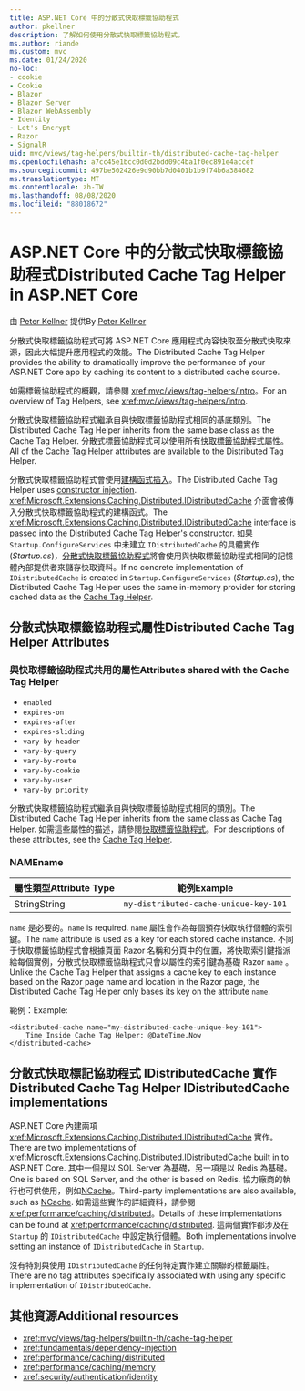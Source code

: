 ```yaml
---
title: ASP.NET Core 中的分散式快取標籤協助程式
author: pkellner
description: 了解如何使用分散式快取標籤協助程式。
ms.author: riande
ms.custom: mvc
ms.date: 01/24/2020
no-loc:
- cookie
- Cookie
- Blazor
- Blazor Server
- Blazor WebAssembly
- Identity
- Let's Encrypt
- Razor
- SignalR
uid: mvc/views/tag-helpers/builtin-th/distributed-cache-tag-helper
ms.openlocfilehash: a7cc45e1bcc0d0d2bdd09c4ba1f0ec891e4accef
ms.sourcegitcommit: 497be502426e9d90bb7d0401b1b9f74b6a384682
ms.translationtype: MT
ms.contentlocale: zh-TW
ms.lasthandoff: 08/08/2020
ms.locfileid: "88018672"
---
```

# <a name="distributed-cache-tag-helper-in-aspnet-core"></a><span data-ttu-id="5c9c1-103">ASP.NET Core 中的分散式快取標籤協助程式</span><span class="sxs-lookup"><span data-stu-id="5c9c1-103">Distributed Cache Tag Helper in ASP.NET Core</span></span>

<span data-ttu-id="5c9c1-104">由 [Peter Kellner](https://peterkellner.net) 提供</span><span class="sxs-lookup"><span data-stu-id="5c9c1-104">By [Peter Kellner](https://peterkellner.net)</span></span>

<span data-ttu-id="5c9c1-105">分散式快取標籤協助程式可將 ASP.NET Core 應用程式內容快取至分散式快取來源，因此大幅提升應用程式的效能。</span><span class="sxs-lookup"><span data-stu-id="5c9c1-105">The Distributed Cache Tag Helper provides the ability to dramatically improve the performance of your ASP.NET Core app by caching its content to a distributed cache source.</span></span>

<span data-ttu-id="5c9c1-106">如需標籤協助程式的概觀，請參閱 <xref:mvc/views/tag-helpers/intro>。</span><span class="sxs-lookup"><span data-stu-id="5c9c1-106">For an overview of Tag Helpers, see <xref:mvc/views/tag-helpers/intro>.</span></span>

<span data-ttu-id="5c9c1-107">分散式快取標籤協助程式繼承自與快取標籤協助程式相同的基底類別。</span><span class="sxs-lookup"><span data-stu-id="5c9c1-107">The Distributed Cache Tag Helper inherits from the same base class as the Cache Tag Helper.</span></span> <span data-ttu-id="5c9c1-108">分散式標籤協助程式可以使用所有[快取標籤協助程式](xref:mvc/views/tag-helpers/builtin-th/cache-tag-helper)屬性。</span><span class="sxs-lookup"><span data-stu-id="5c9c1-108">All of the [Cache Tag Helper](xref:mvc/views/tag-helpers/builtin-th/cache-tag-helper) attributes are available to the Distributed Tag Helper.</span></span>

<span data-ttu-id="5c9c1-109">分散式快取標籤協助程式會使用[建構函式插入](xref:fundamentals/dependency-injection#constructor-injection-behavior)。</span><span class="sxs-lookup"><span data-stu-id="5c9c1-109">The Distributed Cache Tag Helper uses [constructor injection](xref:fundamentals/dependency-injection#constructor-injection-behavior).</span></span> <span data-ttu-id="5c9c1-110"><xref:Microsoft.Extensions.Caching.Distributed.IDistributedCache> 介面會被傳入分散式快取標籤協助程式的建構函式。</span><span class="sxs-lookup"><span data-stu-id="5c9c1-110">The <xref:Microsoft.Extensions.Caching.Distributed.IDistributedCache> interface is passed into the Distributed Cache Tag Helper's constructor.</span></span> <span data-ttu-id="5c9c1-111">如果 `Startup.ConfigureServices` 中未建立 `IDistributedCache` 的具體實作 (*Startup.cs*)，[分散式快取標籤協助程式](xref:mvc/views/tag-helpers/builtin-th/cache-tag-helper)將會使用與快取標籤協助程式相同的記憶體內部提供者來儲存快取資料。</span><span class="sxs-lookup"><span data-stu-id="5c9c1-111">If no concrete implementation of `IDistributedCache` is created in `Startup.ConfigureServices` (*Startup.cs*), the Distributed Cache Tag Helper uses the same in-memory provider for storing cached data as the [Cache Tag Helper](xref:mvc/views/tag-helpers/builtin-th/cache-tag-helper).</span></span>

## <a name="distributed-cache-tag-helper-attributes"></a><span data-ttu-id="5c9c1-112">分散式快取標籤協助程式屬性</span><span class="sxs-lookup"><span data-stu-id="5c9c1-112">Distributed Cache Tag Helper Attributes</span></span>

### <a name="attributes-shared-with-the-cache-tag-helper"></a><span data-ttu-id="5c9c1-113">與快取標籤協助程式共用的屬性</span><span class="sxs-lookup"><span data-stu-id="5c9c1-113">Attributes shared with the Cache Tag Helper</span></span>

* `enabled`
* `expires-on`
* `expires-after`
* `expires-sliding`
* `vary-by-header`
* `vary-by-query`
* `vary-by-route`
* `vary-by-cookie`
* `vary-by-user`
* `vary-by priority`

<span data-ttu-id="5c9c1-114">分散式快取標籤協助程式繼承自與快取標籤協助程式相同的類別。</span><span class="sxs-lookup"><span data-stu-id="5c9c1-114">The Distributed Cache Tag Helper inherits from the same class as Cache Tag Helper.</span></span> <span data-ttu-id="5c9c1-115">如需這些屬性的描述，請參閱[快取標籤協助程式](xref:mvc/views/tag-helpers/builtin-th/cache-tag-helper)。</span><span class="sxs-lookup"><span data-stu-id="5c9c1-115">For descriptions of these attributes, see the [Cache Tag Helper](xref:mvc/views/tag-helpers/builtin-th/cache-tag-helper).</span></span>

### <a name="name"></a><span data-ttu-id="5c9c1-116">NAME</span><span class="sxs-lookup"><span data-stu-id="5c9c1-116">name</span></span>

| <span data-ttu-id="5c9c1-117">屬性類型</span><span class="sxs-lookup"><span data-stu-id="5c9c1-117">Attribute Type</span></span> | <span data-ttu-id="5c9c1-118">範例</span><span class="sxs-lookup"><span data-stu-id="5c9c1-118">Example</span></span>                               |
| -------------- | ------------------------------------- |
| <span data-ttu-id="5c9c1-119">String</span><span class="sxs-lookup"><span data-stu-id="5c9c1-119">String</span></span>         | `my-distributed-cache-unique-key-101` |

<span data-ttu-id="5c9c1-120">`name` 是必要的。</span><span class="sxs-lookup"><span data-stu-id="5c9c1-120">`name` is required.</span></span> <span data-ttu-id="5c9c1-121">`name` 屬性會作為每個預存快取執行個體的索引鍵。</span><span class="sxs-lookup"><span data-stu-id="5c9c1-121">The `name` attribute is used as a key for each stored cache instance.</span></span> <span data-ttu-id="5c9c1-122">不同于快取標籤協助程式會根據頁面 Razor 名稱和分頁中的位置，將快取索引鍵指派給每個實例，分散式快取標籤協助程式只會以屬性的索引鍵為基礎 Razor `name` 。</span><span class="sxs-lookup"><span data-stu-id="5c9c1-122">Unlike the Cache Tag Helper that assigns a cache key to each instance based on the Razor page name and location in the Razor page, the Distributed Cache Tag Helper only bases its key on the attribute `name`.</span></span>

<span data-ttu-id="5c9c1-123">範例：</span><span class="sxs-lookup"><span data-stu-id="5c9c1-123">Example:</span></span>

```cshtml
<distributed-cache name="my-distributed-cache-unique-key-101">
    Time Inside Cache Tag Helper: @DateTime.Now
</distributed-cache>
```

## <a name="distributed-cache-tag-helper-idistributedcache-implementations"></a><span data-ttu-id="5c9c1-124">分散式快取標記協助程式 IDistributedCache 實作</span><span class="sxs-lookup"><span data-stu-id="5c9c1-124">Distributed Cache Tag Helper IDistributedCache implementations</span></span>

<span data-ttu-id="5c9c1-125">ASP.NET Core 內建兩項 <xref:Microsoft.Extensions.Caching.Distributed.IDistributedCache> 實作。</span><span class="sxs-lookup"><span data-stu-id="5c9c1-125">There are two implementations of <xref:Microsoft.Extensions.Caching.Distributed.IDistributedCache> built in to ASP.NET Core.</span></span> <span data-ttu-id="5c9c1-126">其中一個是以 SQL Server 為基礎，另一項是以 Redis 為基礎。</span><span class="sxs-lookup"><span data-stu-id="5c9c1-126">One is based on SQL Server, and the other is based on Redis.</span></span> <span data-ttu-id="5c9c1-127">協力廠商的執行也可供使用，例如[NCache](http://www.alachisoft.com/ncache/aspnet-core-idistributedcache-ncache.html)。</span><span class="sxs-lookup"><span data-stu-id="5c9c1-127">Third-party implementations are also available, such as [NCache](http://www.alachisoft.com/ncache/aspnet-core-idistributedcache-ncache.html).</span></span> <span data-ttu-id="5c9c1-128">如需這些實作的詳細資料，請參閱<xref:performance/caching/distributed>。</span><span class="sxs-lookup"><span data-stu-id="5c9c1-128">Details of these implementations can be found at <xref:performance/caching/distributed>.</span></span> <span data-ttu-id="5c9c1-129">這兩個實作都涉及在 `Startup` 的 `IDistributedCache` 中設定執行個體。</span><span class="sxs-lookup"><span data-stu-id="5c9c1-129">Both implementations involve setting an instance of `IDistributedCache` in `Startup`.</span></span>

<span data-ttu-id="5c9c1-130">沒有特別與使用 `IDistributedCache` 的任何特定實作建立關聯的標籤屬性。</span><span class="sxs-lookup"><span data-stu-id="5c9c1-130">There are no tag attributes specifically associated with using any specific implementation of `IDistributedCache`.</span></span>

## <a name="additional-resources"></a><span data-ttu-id="5c9c1-131">其他資源</span><span class="sxs-lookup"><span data-stu-id="5c9c1-131">Additional resources</span></span>

* <xref:mvc/views/tag-helpers/builtin-th/cache-tag-helper>
* <xref:fundamentals/dependency-injection>
* <xref:performance/caching/distributed>
* <xref:performance/caching/memory>
* <xref:security/authentication/identity>

